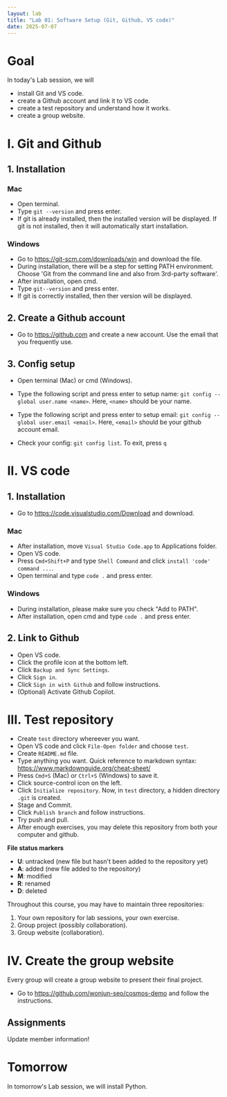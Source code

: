 ```yaml
---
layout: lab
title: "Lab 01: Software Setup (Git, Github, VS code)"
date: 2025-07-07
---
```

# Goal
In today's Lab session, we will 

- install Git and VS code.
- create a Github account and link it to VS code.
- create a test repository and understand how it works.
- create a group website.

# I. Git and Github

## 1. Installation

### Mac

- Open terminal.
- Type `git --version` and press enter.
- If git is already installed, then the installed version will be displayed. If git is not installed, then it will automatically start installation.

### Windows

- Go to <https://git-scm.com/downloads/win> and download the file.
- During installation, there will be a step for setting PATH environment. Choose 'Git from the command line and also from 3rd-party software'.
- After installation, open cmd.
- Type `git--version` and press enter.
- If git is correctly installed, then ther version will be displayed.

## 2. Create a Github account

- Go to <https://github.com> and create a new account. Use the email that you frequently use.

## 3. Config setup

- Open terminal (Mac) or cmd (Windows).
- Type the following script and press enter to setup name: `git config --global user.name <name>`.
Here, `<name>` should be your name.

- Type the following script and press enter to setup email: `git config --global user.email <email>`.
Here, `<email>` should be your github account email.

- Check your config: `git config list`. To exit, press `q`

# II. VS code

## 1. Installation

- Go to <https://code.visualstudio.com/Download> and download.

### Mac

- After installation, move `Visual Studio Code.app` to Applications folder. 
- Open VS code.
- Press `Cmd+Shift+P` and type `Shell Command` and click `install 'code' command ...`.
- Open terminal and type `code .` and press enter.

### Windows

- During installation, please make sure you check "Add to PATH".
- After installation, open cmd and type `code .` and press enter.

## 2. Link to Github

- Open VS code.
- Click the profile icon at the bottom left.
- Click `Backup and Sync Settings`.
- Click `Sign in`.
- Click `Sign in with Github` and follow instructions.
- (Optional) Activate Github Copilot.

# III. Test repository

- Create `test` directory whereever you want.
- Open VS code and click `File-Open folder`  and choose `test`.
- Create `README.md` file.
- Type anything you want. Quick reference to markdown syntax: <https://www.markdownguide.org/cheat-sheet/>
- Press `Cmd+S` (Mac) or `Ctrl+S` (Windows) to save it.
- Click source-control icon on the left.
- Click `Initialize repository`. Now, in `test` directory, a hidden directory `.git` is created.
- Stage and Commit.
- Click `Publish branch` and follow instructions.
- Try push and pull.
- After enough exercises, you may delete this repository from both your computer and github.

**File status markers**

- **U**: untracked (new file but hasn't been added to the repository yet)
- **A**: added (new file added to the repository)
- **M**: modified
- **R**: renamed
- **D**: deleted

Throughout this course, you may have to maintain three repositories:

1. Your own repository for lab sessions, your own exercise.
2. Group project (possibly collaboration).
3. Group website (collaboration).

# IV. Create the group website

Every group will create a group website to present their final project.

- Go to <https://github.com/wonjun-seo/cosmos-demo> and follow the instructions.

## Assignments

Update member information!

# Tomorrow

In tomorrow's Lab session, we will install Python.

